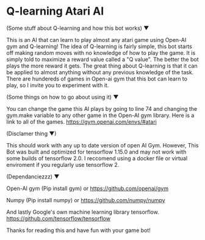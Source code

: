 # Q-learning Atari AI

(Some stuff about Q-learning and how this bot works) ▼

This is an AI that can learn to play almost any atari game using Open-AI gym and Q-learning! The idea of Q-learning is fairly simple, this bot starts off making random moves with no knowledge of how to play the game. It is simply told to maximize a reward value called a "Q value". The better the bot plays the more reward it gets. The great thing about Q-learning is that it can be applied to almost anything without any previous knowledge of the task. There are hundereds of games in Open-ai gym that this bot can learn to play, so I invite you to experiment with it. 


(Some things on how to go about using it) ▼

You can change the game this AI plays by going to line 74 and changing the gym.make variable to any other game in the Open-AI gym library. Here is a link to all of the games.      https://gym.openai.com/envs/#atari

(Disclamer thing ▼)

This should work with any up to date version of open AI Gym. However, This Bot was built and optimized for tensorflow 1.15.0 
and may not work with some builds of tensorflow 2.0. I reccomend using a docker file or virtual enviroment if you regularly use tensorflow 2.


(Dependanciezzz) ▼

Open-AI gym
(Pip install gym) or   https://github.com/openai/gym


Numpy
(Pip install numpy) or  https://github.com/numpy/numpy


And lastly Google's own machine learning library tensorflow.   https://github.com/tensorflow/tensorflow


Thanks for reading this and have fun with your game bot! 
